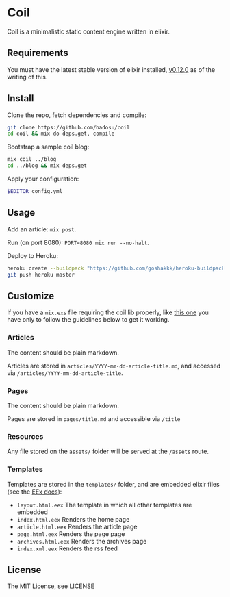 Coil
====

Coil is a minimalistic static content engine written in elixir.

Requirements
-------

You must have the latest stable version of elixir installed,
[v0.12.0](https://github.com/elixir-lang/elixir/releases/tag/v0.12.0) as of
the writing of this.

Install
-------

Clone the repo, fetch dependencies and compile:

```bash
git clone https://github.com/badosu/coil
cd coil && mix do deps.get, compile
```

Bootstrap a sample coil blog:

```bash
mix coil ../blog
cd ../blog && mix deps.get
```

Apply your configuration:

```bash
$EDITOR config.yml
```

Usage
-----

Add an article: `mix post`.

Run (on port 8080): `PORT=8080 mix run --no-halt`.

Deploy to Heroku:

```bash
heroku create --buildpack "https://github.com/goshakkk/heroku-buildpack-elixir.git"
git push heroku master
```

Customize
---------

If you have a `mix.exs` file requiring the coil lib properly, like
[this one](/example/mix.exs) you have only to follow the guidelines
below to get it working.

### Articles

The content should be plain markdown.

Articles are stored in `articles/YYYY-mm-dd-article-title.md`, and accessed via
`/articles/YYYY-mm-dd-article-title`.

### Pages

The content should be plain markdown.

Pages are stored in `pages/title.md` and accessible via `/title`

### Resources

Any file stored on the `assets/` folder will be served at the `/assets` route.

### Templates

Templates are stored in the `templates/` folder, and are embedded elixir files
(see the [EEx docs](http://elixir-lang.org/docs/stable/EEx.html)):

* `layout.html.eex` The template in which all other templates are embedded
* `index.html.eex` Renders the home page
* `article.html.eex` Renders the article page
* `page.html.eex` Renders the page page
* `archives.html.eex` Renders the archives page
* `index.xml.eex` Renders the rss feed

License
-------

The MIT License, see LICENSE
